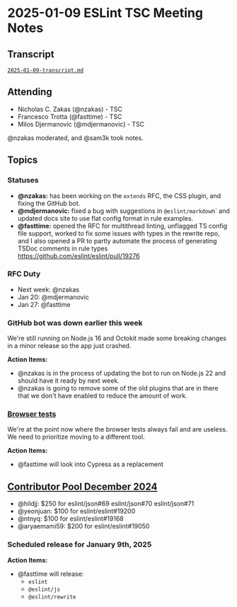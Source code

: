 # 2025-01-09 ESLint TSC Meeting Notes

## Transcript

[`2025-01-09-transcript.md`](2025-01-09-transcript.md)

## Attending

- Nicholas C. Zakas (@nzakas) - TSC
- Francesco Trotta (@fasttime) - TSC
- Milos Djermanovic (@mdjermanovic) - TSC

@nzakas moderated, and @sam3k took notes.

## Topics

### Statuses

* **@nzakas:** has been working on the `extends` RFC, the CSS plugin, and fixing the GitHub bot.
* **@mdjermanovic:** fixed a bug with suggestions in `@eslint/markdow`n` and updated docs site to use flat config format in rule examples.
* **@fasttime:** opened the RFC for multithread linting, unflagged TS config file support, worked to fix some issues with types in the rewrite repo, and I also opened a PR to partly automate the process of generating TSDoc comments in rule types https://github.com/eslint/eslint/pull/19276

### RFC Duty
* Next week: @nzakas
* Jan 20: @mdjermanovic
* Jan 27: @fasttime

### GitHub bot was down earlier this week

We're still running on Node.js 16 and Octokit made some breaking changes in a minor release so the app just crashed. 

**Action Items:** 

* @nzakas is in the process of updating the bot to run on Node.js 22 and should have it ready by next week. 
* @nzakas is going to remove some of the old plugins that are in there that we don't have enabled to reduce the amount of work.

### [Browser tests](https://github.com/eslint/eslint/issues/19234)

We're at the point now where the browser tests always fail and are useless. We need to prioritize moving to a different tool.

**Action Items:** 

* @fasttime will look into Cypress as a replacement

## [Contributor Pool December 2024](https://github.com/issues?q=org%3Aeslint+label%3A%22contributor+pool%22+merged%3A2024-12-01..2024-12-31)


- @hildjj: $250 for eslint/json#69 eslint/json#70 eslint/json#71
- @yeonjuan: $100 for eslint/eslint#19200
- @ntnyq: $100 for eslint/eslint#19168
- @aryaemami59: $200 for eslint/eslint#19050

### Scheduled release for January 9th, 2025

**Action Items:**

- @fasttime will release:
  - `eslint`
  - `@eslint/js`
  - `@eslint/rewrite`

 
 
 

